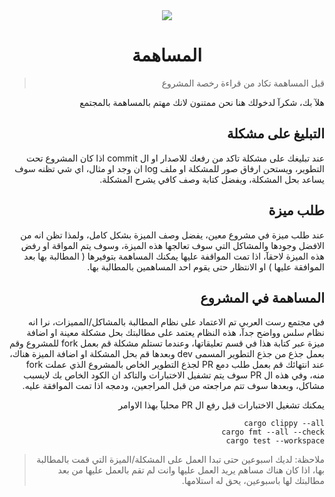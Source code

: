 <div align="center">
<img src="https://i.suar.me/n9vGN/m" />
  
<h1>المساهمة</h1>

</div>

<div dir="rtl">

 > قبل المساهمة تكاد من قراءة رخصة المشروع

هلآ بك، شكرآ لدخولك هنا نحن ممتنون لانك مهتم بالمساهمة بالمجتمع

## التبليغ على مشكلة
عند تبليغك على مشكلة تاكد من رفعك للاصدار او ال commit اذا كان المشروع تحت التطوير، ويستحن ارفاق صور للمشكلة او ملف log ان وجد او مثال، اي شي تظنه سوف يساعد بحل المشكلة، ويفضل كتابة وصف كافي يشرح المشكلة.

## طلب ميزة
عند طلب ميزة في مشروع معين، يفضل وصف الميزة بشكل كامل، ولمذا تظن انه من الافضل وجودها والمشاكل التي سوف تعالجها هذه الميزة، وسوف يتم المواقة او رفض هذه الميزة لاحقآ، اذا تمت المواقفة عليها يمكنك المساهمة بتوفيرها ( المطالبة بها بعد الموافقة عليها ) او الانتظار حتى يقوم احد المساهمين بالمطالبة بها.

## المساهمة في المشروع
في مجتمع رست العربي تم الاعتماد على نظام المطالبة بالمشاكل/المميزات، نرا انه نظام سلس وواضح جدآ، هذه النظام يعتمد على مطالبتك بحل مشكلة معينة او اضافة ميزة عبر كتابة هذا
في قسم تعليقاتها، وعندما تستلم مشكلة قم بعمل fork للمشروع وقم بعمل جذع من جذع التطوير المسمى dev وبعدها قم بحل المشكلة او اضافة الميزة هناك، عند انتهائك قم بعمل طلب دمع PR لجذع التطوير الخاص بالمشروع الذي عملت fork منه، وفي هذه ال PR سوف يتم تشفيل الاختبارات والتاكد ان الكود الخاص بك لايسبب مشاكل، وبعدها سوف تتم مراجعته من قبل المراجعين، ودمجه اذا تمت الموافقة عليه.

يمكنك تشغيل الاختبارات قبل رفع ال PR محليآ بهذا الاوامر
<div rtl="ltr">

```
cargo clippy --all
cargo fmt --all --check
cargo test --workspace
```
</div>

> ملاحظة: لديك اسبوعين حتى تبدا العمل على المشكلة/الميزة التي قمت بالمطالبة بها، اذا كان هناك مساهم يريد العمل عليها وانت لم تقم بالعمل عليها من بعد مطالبتك لها باسبوعين، يحق له استلامها.

</div>
